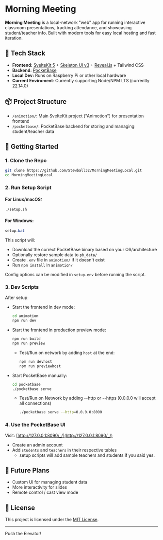 # Morning Meeting

**Morning Meeting** is a local-network "web" app for running interactive classroom presentations, tracking attendance, and showcasing student/teacher info. Built with modern tools for easy local hosting and fast iteration.

## 🧱 Tech Stack

- **Frontend:** [SvelteKit 5](https://kit.svelte.dev/) + [Skeleton UI v3](https://www.skeleton.dev/) + [Reveal.js](https://revealjs.com/) + Tailwind CSS
- **Backend:** [PocketBase](https://pocketbase.io/)
- **Local Dev:** Runs on Raspberry Pi or other local hardware
- **Current Enviroment**: Currently supporting Node/NPM LTS (currently 22.14.0)

## 📦 Project Structure

- `/animotion/`: Main SvelteKit project ("Animotion") for presentation frontend
- `/pocketbase/`: PocketBase backend for storing and managing student/teacher data

## 🚀 Getting Started

### 1. Clone the Repo

```bash
git clone https://github.com/Stewball32/MorningMeetingLocal.git
cd MorningMeetingLocal
```

### 2. Run Setup Script

#### For Linux/macOS:
```bash
./setup.sh
```

#### For Windows:
```powershell
setup.bat
```

This script will:
- Download the correct PocketBase binary based on your OS/architecture
- Optionally restore sample data to `pb_data/`
- Create `.env` file in `animotion/` if it doesn't exist
- Run `npm install` in `animotion/`

Config options can be modified in `setup.env` before running the script.

### 3. Dev Scripts

After setup:
- Start the frontend in dev mode:
  ```bash
  cd animotion
  npm run dev
  ```

- Start the frontend in production preview mode:
  ```bash
  npm run build
  npm run preview
  ```
	- Test/Run on network by adding `host` at the end:
	  ```bash
	  npm run devhost
	  npm run previewhost
	  ```

- Start PocketBase manually:
  ```bash
  cd pocketbase
  ./pocketbase serve
  ```

	- Test/Run on Network by adding --http or --https (0.0.0.0 will accept all connections)
	  ```bash
	  ./pocketbase serve --http=0.0.0.0:8090
	  ```

### 4. Use the PocketBase UI

Visit: [http://127.0.0.1:8090/_/](http://127.0.0.1:8090/_/)
- Create an admin account
- Add `students` and `teachers` in their respective tables
	- setup scripts will add sample teachers and students if you said yes.

## 🧠 Future Plans

- Custom UI for managing student data
- More interactivity for slides
- Remote control / cast view mode

## 📜 License

This project is licensed under the [MIT License](LICENSE).

---

Push the Elevator!

